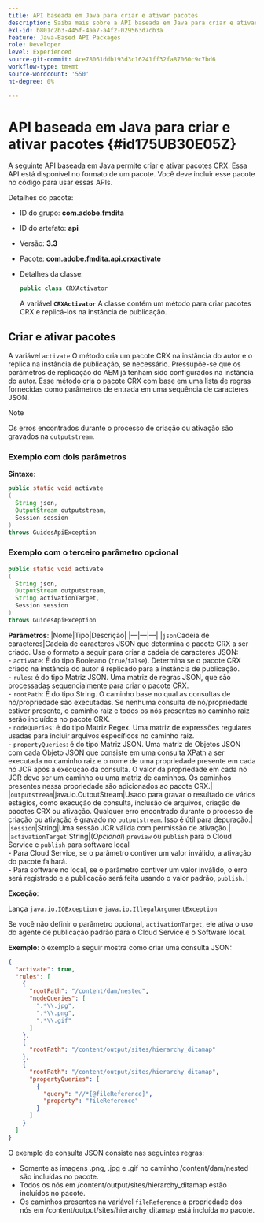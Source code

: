 ```yaml
---
title: API baseada em Java para criar e ativar pacotes
description: Saiba mais sobre a API baseada em Java para criar e ativar pacotes
exl-id: b801c2b3-445f-4aa7-a4f2-029563d7cb3a
feature: Java-Based API Packages
role: Developer
level: Experienced
source-git-commit: 4ce78061ddb193d3c16241ff32fa87060c9c7bd6
workflow-type: tm+mt
source-wordcount: '550'
ht-degree: 0%

---
```


# API baseada em Java para criar e ativar pacotes {#id175UB30E05Z}

A seguinte API baseada em Java permite criar e ativar pacotes CRX. Essa API está disponível no formato de um pacote. Você deve incluir esse pacote no código para usar essas APIs.

Detalhes do pacote:

- ID do grupo: **com.adobe.fmdita**

- ID do artefato: **api**

- Versão: **3.3**

- Pacote: **com.adobe.fmdita.api.crxactivate**

- Detalhes da classe:

  ```JAVA
  public class CRXActivator
  ```

  A variável **`CRXActivator`** A classe contém um método para criar pacotes CRX e replicá-los na instância de publicação.


## Criar e ativar pacotes

A variável `activate` O método cria um pacote CRX na instância do autor e o replica na instância de publicação, se necessário. Pressupõe-se que os parâmetros de replicação do AEM já tenham sido configurados na instância do autor. Esse método cria o pacote CRX com base em uma lista de regras fornecidas como parâmetros de entrada em uma sequência de caracteres JSON.
>[!NOTE]
>
> Os erros encontrados durante o processo de criação ou ativação são gravados na `outputstream`.

### Exemplo com dois parâmetros

**Sintaxe**:


```JAVA
public static void activate
(
  String json, 
  OutputStream outputstream, 
  Session session
) 
throws GuidesApiException
```

### Exemplo com o terceiro parâmetro opcional

```JAVA
public static void activate
(
  String json, 
  OutputStream outputstream,
  String activationTarget, 
  Session session
) 
throws GuidesApiException
```

**Parâmetros**: |Nome|Tipo|Descrição| |—|—|—| |`json`Cadeia de caracteres|Cadeia de caracteres JSON que determina o pacote CRX a ser criado. Use o formato a seguir para criar a cadeia de caracteres JSON: <br>- `activate`: É do tipo Booleano \(`true`/`false`\). Determina se o pacote CRX criado na instância do autor é replicado para a instância de publicação. <br> - `rules`: é do tipo Matriz JSON. Uma matriz de regras JSON, que são processadas sequencialmente para criar o pacote CRX. <br> - `rootPath`: É do tipo String. O caminho base no qual as consultas de nó/propriedade são executadas. Se nenhuma consulta de nó/propriedade estiver presente, o caminho raiz e todos os nós presentes no caminho raiz serão incluídos no pacote CRX. <br> - `nodeQueries`: é do tipo Matriz Regex. Uma matriz de expressões regulares usadas para incluir arquivos específicos no caminho raiz. <br> - `propertyQueries`: é do tipo Matriz JSON. Uma matriz de Objetos JSON com cada Objeto JSON que consiste em uma consulta XPath a ser executada no caminho raiz e o nome de uma propriedade presente em cada nó JCR após a execução da consulta. O valor da propriedade em cada nó JCR deve ser um caminho ou uma matriz de caminhos. Os caminhos presentes nessa propriedade são adicionados ao pacote CRX.| |`outputstream`|java.io.OutputStream|Usado para gravar o resultado de vários estágios, como execução de consulta, inclusão de arquivos, criação de pacotes CRX ou ativação. Qualquer erro encontrado durante o processo de criação ou ativação é gravado no `outputstream`. Isso é útil para depuração.| |`session`|String|Uma sessão JCR válida com permissão de ativação.| |`activationTarget`|String|(*Opcional*) `preview` ou `publish` para o Cloud Service e `publish` para software local <br> - Para Cloud Service, se o parâmetro contiver um valor inválido, a ativação do pacote falhará. <br> - Para software no local, se o parâmetro contiver um valor inválido, o erro será registrado e a publicação será feita usando o valor padrão, `publish`. |

**Exceção**:

Lança `java.io.IOException` e `java.io.IllegalArgumentException`


Se você não definir o parâmetro opcional, `activationTarget`, ele ativa o uso do agente de publicação padrão para o Cloud Service e o Software local.


**Exemplo**: o exemplo a seguir mostra como criar uma consulta JSON:

```JSON
{
  "activate": true,
  "rules": [
    {
      "rootPath": "/content/dam/nested",
      "nodeQueries": [
        ".*\\.jpg",
        ".*\\.png",
        ".*\\.gif"        
      ]
    },
    {
      "rootPath": "/content/output/sites/hierarchy_ditamap"
    },
    {
      "rootPath": "/content/output/sites/hierarchy_ditamap",
      "propertyQueries": [
        {
          "query": "//*[@fileReference]",
          "property": "fileReference"
        }
      ]
    }
  ]
}
```

O exemplo de consulta JSON consiste nas seguintes regras:

- Somente as imagens .png, .jpg e .gif no caminho /content/dam/nested são incluídas no pacote.
- Todos os nós em /content/output/sites/hierarchy\_ditamap estão incluídos no pacote.
- Os caminhos presentes na variável `fileReference` a propriedade dos nós em /content/output/sites/hierarchy\_ditamap está incluída no pacote.
